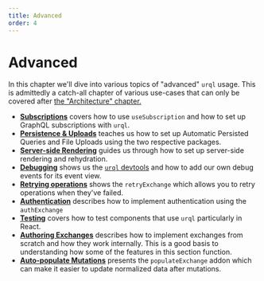 ```yaml
---
title: Advanced
order: 4
---
```


# Advanced

In this chapter we'll dive into various topics of "advanced" `urql` usage. This is admittedly a
catch-all chapter of various use-cases that can only be covered after [the "Architecture"
chapter.](../architecture.md)

- [**Subscriptions**](./subscriptions.md) covers how to use `useSubscription` and how to set up GraphQL subscriptions with
  `urql`.
- [**Persistence & Uploads**](./persistence-and-uploads.md) teaches us how to set up Automatic
  Persisted Queries and File Uploads using the two respective packages.
- [**Server-side Rendering**](./server-side-rendering.md) guides us through how to set up server-side rendering and rehydration.
- [**Debugging**](./debugging.md) shows us the [`urql`
  devtools](https://github.com/FormidableLabs/urql-devtools/) and how to add our own debug events
  for its event view.
- [**Retrying operations**](./retry-operations.md) shows the `retryExchange` which allows you to retry operations when they've failed.
- [**Authentication**](./authentication.md) describes how to implement authentication using the `authExchange`
- [**Testing**](./testing.md) covers how to test components that use `urql` particularly in React.
- [**Authoring Exchanges**](./authoring-exchanges.md) describes how to implement exchanges from
  scratch and how they work internally. This is a good basis to understanding how some of the
  features in this section function.
- [**Auto-populate Mutations**](./auto-populate-mutations.md) presents the `populateExchange` addon which can make it easier to
  update normalized data after mutations.
